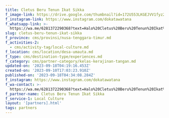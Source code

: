 ```yaml
---
title: Cletus Beru Tenun Ikat Sikka
f_image-link: https://drive.google.com/thumbnail?id=172U553LKGEJVV1fyz2mWzqNfoYk2Kdjy
f_instagram-link: https://www.instagram.com/dokatawatana
f_whatsapp-link: >-
  https://wa.me/6281372290368?text=Halo%20Cletus%20Beru%20Tenun%20Ikat%20Sikka,%20saya%20dapat%20info%20dari%20@loocale.id%20dan%20punya%20pertanyaan
slug: cletus-beru-tenun-ikat-sikka
f_province: cms/provinsi/nusa-tenggara-timur.md
f_activities-2:
  - cms/activity-tag/local-culture.md
f_location: cms/location/desa-umauta.md
f_type: cms/destination-type/experiences.md
f_category: cms/partner-category/kelas-kerajinan-tangan.md
updated-on: '2023-09-18T04:19:16.453Z'
created-on: '2023-09-10T17:03:23.910Z'
published-on: '2023-09-18T04:34:08.284Z'
f_instagram: https://www.instagram.com/dokatawatana
f_wa-contact: >-
  https://wa.me/6281372290368?text=Halo%20Cletus%20Beru%20Tenun%20Ikat%20Sikka,%20saya%20dapat%20info%20dari%20@loocale.id%20dan%20punya%20pertanyaan
f_partner-name: Cletus Beru Tenun Ikat Sikka
f_service-1: Local Culture
layout: '[partners].html'
tags: partners
---
```



